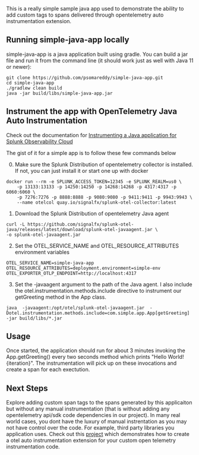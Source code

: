 This is a really simple sample java app used to demonstrate the ability to add custom tags to spans delivered through opentelemetry auto instrumentation extension.

## Running simple-java-app locally
simple-java-app is a java application built using gradle. You can build a jar file and run it from the command line (it should work just as well with Java 11 or newer):


```
git clone https://github.com/psomareddy/simple-java-app.git
cd simple-java-app
./gradlew clean build
java -jar build/libs/simple-java-app.jar
```

## Instrument the app with OpenTelemetry Java Auto Instrumentation

Check out the documentation for [Instrumenting a Java application for Splunk Observability Cloud](https://docs.splunk.com/Observability/gdi/get-data-in/application/java/instrumentation/instrument-java-application.html#nav-Instrument-a-Java-application)

The gist of it for a simple app is to follow these few commands below

0. Make sure the Splunk Distribution of opentelemetry collector is installed. If not, you can just install it or start one up with docker

```
docker run --rm -e SPLUNK_ACCESS_TOKEN=12345 -e SPLUNK_REALM=us0 \
    -p 13133:13133 -p 14250:14250 -p 14268:14268 -p 4317:4317 -p 6060:6060 \
    -p 7276:7276 -p 8888:8888 -p 9080:9080 -p 9411:9411 -p 9943:9943 \
    --name otelcol quay.io/signalfx/splunk-otel-collector:latest
```

1. Download the Splunk Distribution of opentelemetry Java agent

```
curl -L https://github.com/signalfx/splunk-otel-java/releases/latest/download/splunk-otel-javaagent.jar \
-o splunk-otel-javaagent.jar
```

2. Set the OTEL_SERVICE_NAME and OTEL_RESOURCE_ATTRIBUTES environment variables

```
OTEL_SERVICE_NAME=simple-java-app
OTEL_RESOURCE_ATTRIBUTES=deployment.environment=simple-env
OTEL_EXPORTER_OTLP_ENDPOINT=http://localhost:4317
```

3. Set the -javaagent argument to the path of the Java agent. I also include the otel.instrumentation.methods.include directive to instrument our getGreeting method in the App class.

```
java  -javaagent:/opt/otel/splunk-otel-javaagent.jar  -Dotel.instrumentation.methods.include=com.simple.app.App[getGreeting] -jar build/libs/*.jar 
```


## Usage
Once started, the application should run for about 3 minutes invoking the App.getGreeting() every two seconds method which prints "Hello World! {iteration}". The instrumentation will pick up on these invocations and create a span for each exectution.

## Next Steps
Explore adding custom span tags to the spans generated by this applicaiton but without any manual instrumentation (that is without adding any opentelemetry api/sdk code dependencies in our project). In many real world cases, you dont have the luxury of manual instrentation as you may not have control over the code. For example, third party libraries you application uses. 
Check out this [project](https://github.com/psomareddy/sample-custom-extension) which demonstrates how to create a otel auto instrumentation extension for your custom open telemetry instrumentation code.


